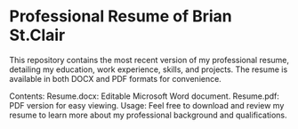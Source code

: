 # Professional Resume of Brian St.Clair
This repository contains the most recent version of my professional resume, detailing my education, work experience, skills, and projects. The resume is available in both DOCX and PDF formats for convenience.

Contents:
Resume.docx: Editable Microsoft Word document.
Resume.pdf: PDF version for easy viewing.
Usage:
Feel free to download and review my resume to learn more about my professional background and qualifications.
